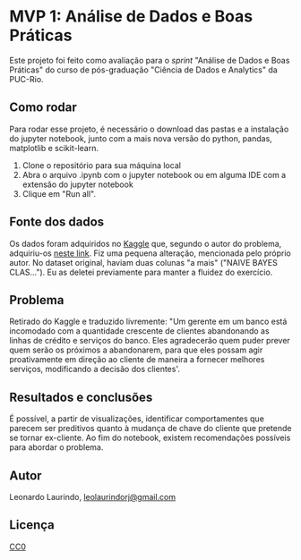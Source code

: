 # MVP 1: Análise de Dados e Boas Práticas

Este projeto foi feito como avaliação para o _sprint_ "Análise de Dados e Boas Práticas" do curso de pós-graduação "Ciência de Dados e Analytics" da PUC-Rio.

## Como rodar

Para rodar esse projeto, é necessário o download das pastas e a instalação do jupyter notebook, junto com a mais nova versão do python, pandas, matplotlib e scikit-learn.

1. Clone o repositório para sua máquina local
2. Abra o arquivo .ipynb com o jupyter notebook ou em alguma IDE com a extensão do jupyter notebook
3. Clique em "Run all".

## Fonte dos dados

Os dados foram adquiridos no [Kaggle](https://www.kaggle.com/datasets/sakshigoyal7/credit-card-customers) que, segundo o autor do problema, adquiriu-os [neste link](https://leaps.analyttica.com/). Fiz uma pequena alteração, mencionada pelo próprio autor. No dataset original, haviam duas colunas "a mais" ("NAIVE BAYES CLAS…"). Eu as deletei previamente para manter a fluidez do exercício.

## Problema

Retirado do Kaggle e traduzido livremente: "Um gerente em um banco está incomodado com a quantidade crescente de clientes abandonando as linhas de crédito e serviços do banco. Eles agradecerão quem puder prever quem serão os próximos a abandonarem, para que eles possam agir proativamente em direção ao cliente de maneira a fornecer melhores serviços, modificando a decisão dos clientes'.

## Resultados e conclusões

É possível, a partir de visualizações, identificar comportamentes que parecem ser preditivos quanto à mudança de chave do cliente que pretende se tornar ex-cliente. Ao fim do notebook, existem recomendações possíveis para abordar o problema.

## Autor

Leonardo Laurindo, leolaurindorj@gmail.com

## Licença

[CC0](https://creativecommons.org/publicdomain/zero/1.0/)